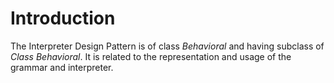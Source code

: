 # Introduction
The Interpreter Design Pattern is of class _Behavioral_ and having subclass of _Class Behavioral_. It is related to the representation and usage of the grammar and interpreter.